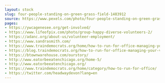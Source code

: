 ```yaml
---
layout: stock
slug: four-people-standing-on-green-grass-field-1483912
source: https://www.pexels.com/photo/four-people-standing-on-green-grass-field-1483912/
pages:
- https://ywcagenesee.org/get-involved/
- https://www.lifeofpix.com/photo/group-happy-diverse-volunteers-2/
- https://adanc.org/about-us/volunteer-employment/
- https://www.sandrasmith.com/
- https://www.traindemocrats.org/home/how-to-run-for-office-managing-your-volunteers/
- https://blog.traindemocrats.org/how-to-run-for-office-managing-your-volunteers/
- https://btownwarehouse.com/ourstory/
- http://www.eatorbeeatenchicago.org/home-5/
- http://www.eatorbeeatenchicago.org/
- https://www.traindemocrats.org/home/category/how-to-run-for-office/
- https://twitter.com/headwaydevon?lang=en
---
```

